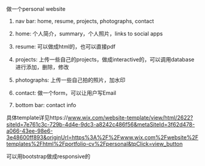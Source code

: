 做一个personal website

1. nav bar:  home, resume, projects, photographs, contact

2. home: 个人简介，summary，个人照片，links to social apps
3. resume: 可以做成html的，也可以直接pdf
4. projects: 上传一些自己的projects，做成interactive的，可以调用database进行添加，删除，修改
5. photographs: 上传一些自己拍的照片，加水印
6. contact: 做一个form，可以让用户写Email 

7. bottom bar: contact info

具体template详见https://www.wix.com/website-template/view/html/2622?siteId=7e761c3c-729b-4d4e-9dc3-a8242c486f56&metaSiteId=3f62d478-a066-43ee-98e6-3e48600ff893&originUrl=https%3A%2F%2Fwww.wix.com%2Fwebsite%2Ftemplates%2Fhtml%2Fportfolio-cv%2Fpersonal&tpClick=view_button



可以用bootstrap做成responsive的
